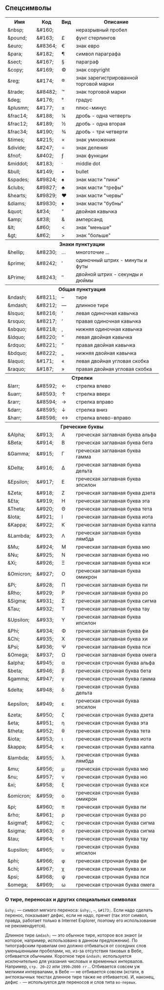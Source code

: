## Спецсимволы

  <table>
    <tr>
      <th>Имя</th>
      <th>Код</th>
      <th>Вид</th>
      <th>Описание</th>
    </tr>
    <tr>
      <td>&amp;nbsp;</td>
      <td>&amp;#160;</td>
      <td>&#160;</td>
      <td>неразрывный пробел</td>
    </tr>
    <tr>
      <td>&amp;pound;</td>
      <td>&amp;#163;</td>
      <td>&#163;</td>
      <td>фунт стерлингов</td>
    </tr>
    <tr>
      <td>&amp;euro;</td>
      <td>&amp;#8364;</td>
      <td>&euro;</td>
      <td>знак евро</td>
    </tr>
    <tr>
      <td>&amp;para;</td>
      <td>&amp;#182;</td>
      <td>&#182;</td>
      <td>символ параграфа</td>
    </tr>
    <tr>
      <td>&amp;sect;</td>
      <td>&amp;#167;</td>
      <td>&#167;</td>
      <td>параграф</td>
    </tr>
    <tr>
      <td>&amp;copy;</td>
      <td>&amp;#169;</td>
      <td>&#169;</td>
      <td>знак copyright</td>
    </tr>
    <tr>
      <td>&amp;reg;</td>
      <td>&amp;#174;</td>
      <td>&#174;</td>
      <td>знак зарегистрированной торговой марки</td>
    </tr>
    <tr>
      <td>&amp;trade;</td>
      <td>&amp;#8482;</td>
      <td>&#8482;</td>
      <td>знак торговой марки</td>
    </tr>
    <tr>
      <td>&amp;deg;</td>
      <td>&amp;#176;</td>
      <td>&#176;</td>
      <td>градус</td>
    </tr>
    <tr>
      <td>&amp;plusmn;</td>
      <td>&amp;#177;</td>
      <td>&#177;</td>
      <td>плюс-минус</td>
    </tr>
    <tr>
      <td>&amp;frac14;</td>
      <td>&amp;#188;</td>
      <td>&#188;</td>
      <td>дробь - одна четверть</td>
    </tr>
    <tr>
      <td>&amp;frac12;</td>
      <td>&amp;#189;</td>
      <td>&#189;</td>
      <td>дробь - одна вторая</td>
    </tr>
    <tr>
      <td>&amp;frac34;</td>
      <td>&amp;#190;</td>
      <td>&#190;</td>
      <td>дробь - три четверти</td>
    </tr>
    <tr>
      <td>&amp;times;</td>
      <td>&amp;#215;</td>
      <td>&#215;</td>
      <td>знак умножения</td>
    </tr>
    <tr>
      <td>&amp;divide;</td>
      <td>&amp;#247;</td>
      <td>&#247;</td>
      <td>знак деления</td>
    </tr>
    <tr>
      <td>&amp;fnof;</td>
      <td>&amp;#402;</td>
      <td>&#402;</td>
      <td>знак функции</td>
    </tr>
    <tr>
      <td>&amp;middot;</td>
      <td>&amp;#183;</td>
      <td>&middot;</td>
      <td> middle dot</td>
    </tr>
    <tr>
      <td>&amp;bull;</td>
      <td>&amp;#149;</td>
      <td>&bull;</td>
      <td> bullet</td>
    </tr>
    <tr>
      <td>&amp;spades;</td>
      <td>&amp;#9824;</td>
      <td>&#9824;</td>
      <td> знак масти &quot;пики&quot;</td>
    </tr>
    <tr>
      <td>&amp;clubs;</td>
      <td>&amp;#9827;</td>
      <td>&#9827;</td>
      <td>знак масти &quot;трефы&quot;</td>
    </tr>
    <tr>
      <td>&amp;hearts;</td>
      <td>&amp;#9829;</td>
      <td>&#9829;</td>
      <td>знак масти &quot;червы&quot;</td>
    </tr>
    <tr>
      <td>&amp;diams;</td>
      <td>&amp;#9830;</td>
      <td>&#9830;</td>
      <td>знак масти &quot;бубны&quot;</td>
    </tr>
    <tr>
      <td>&amp;quot;</td>
      <td>&amp;#34;</td>
      <td>&#34;</td>
      <td>двойная кавычка</td>
    </tr>
    <tr>
      <td>&amp;amp;</td>
      <td>&amp;#38;</td>
      <td>&#38;</td>
      <td>амперсанд</td>
    </tr>
    <tr>
      <td>&amp;lt;</td>
      <td>&amp;#60;</td>
      <td>&#60;</td>
      <td>знак &quot;меньше&quot;</td>
    </tr>
    <tr>
      <td>&amp;gt;</td>
      <td>&amp;#62;</td>
      <td>&#62;</td>
      <td>знак &quot;больше&quot;</td>
    </tr>
    <tr>
      <th colspan="4"> Знаки пунктуации</th>
    </tr>
    <tr>
      <td>&amp;hellip;</td>
      <td>&amp;#8230;</td>
      <td>&#8230;</td>
      <td>многоточие ...</td>
    </tr>
    <tr>
      <td>&amp;prime;</td>
      <td>&amp;#8242;</td>
      <td>&#8242;</td>
      <td>одиночный штрих - минуты и футы</td>
    </tr>
    <tr>
      <td>&amp;Prime;</td>
      <td>&amp;#8243;</td>
      <td>&#8243;</td>
      <td>двойной штрих - секунды и дюймы</td>
    </tr>
    <tr>
      <th colspan="4"> Общая пунктуация</th>
    </tr>
    <tr>
      <td>&amp;ndash;</td>
      <td>&amp;#8211;</td>
      <td>&#8211;</td>
      <td>тире</td>
    </tr>
    <tr>
      <td>&amp;mdash;</td>
      <td>&amp;#8212;</td>
      <td>&#8212;</td>
      <td>длинное тире</td>
    </tr>
    <tr>
      <td>&amp;lsquo;</td>
      <td>&amp;#8216;</td>
      <td>&#8216;</td>
      <td>левая одиночная кавычка</td>
    </tr>
    <tr>
      <td>&amp;rsquo;</td>
      <td>&amp;#8217;</td>
      <td>&#8217;</td>
      <td>правая одиночная кавычка</td>
    </tr>
    <tr>
      <td>&amp;sbquo;</td>
      <td>&amp;#8218;</td>
      <td>&#8218;</td>
      <td>нижняя одиночная кавычка</td>
    </tr>
    <tr>
      <td>&amp;ldquo;</td>
      <td>&amp;#8220;</td>
      <td>&#8220;</td>
      <td>левая двойная кавычка</td>
    </tr>
    <tr>
      <td>&amp;rdquo;</td>
      <td>&amp;#8221;</td>
      <td>&#8221;</td>
      <td>правая двойная кавычка</td>
    </tr>
    <tr>
      <td>&amp;bdquo;</td>
      <td>&amp;#8222;</td>
      <td>&#8222;</td>
      <td>нижняя двойная кавычка</td>
    </tr>
    <tr>
      <td>&amp;laquo;</td>
      <td>&amp;#171;</td>
      <td>&#171;</td>
      <td>левая двойная угловая скобка</td>
    </tr>
    <tr>
      <td>&amp;raquo;</td>
      <td>&amp;#187;</td>
      <td>&#187;</td>
      <td>правая двойная угловая скобка</td>
    </tr>
    <tr>
      <th colspan="4"> Стрелки</th>
    </tr>
    <tr>
      <td>&amp;larr;</td>
      <td>&amp;#8592;</td>
      <td>&#8592;</td>
      <td>стрелка влево</td>
    </tr>
    <tr>
      <td>&amp;uarr;</td>
      <td>&amp;#8593;</td>
      <td>&#8593;</td>
      <td>стрелка вверх</td>
    </tr>
    <tr>
      <td>&amp;rarr;</td>
      <td>&amp;#8594;</td>
      <td>&#8594;</td>
      <td>стрелка вправо</td>
    </tr>
    <tr>
      <td>&amp;darr;</td>
      <td>&amp;#8595;</td>
      <td>&#8595;</td>
      <td>стрелка вниз</td>
    </tr>
    <tr>
      <td>&amp;harr;</td>
      <td>&amp;#8596;</td>
      <td>&#8596;</td>
      <td>стрелка влево-вправо</td>
    </tr>
    <tr>
      <th colspan="4"> Греческие буквы</th>
    </tr>
    <tr>
      <td>&amp;Alpha;</td>
      <td>&amp;#913;</td>
      <td>&#913;</td>
      <td>греческая заглавная буква альфа</td>
    </tr>
    <tr>
      <td>&amp;Beta;</td>
      <td>&amp;#914;</td>
      <td>&#914;</td>
      <td>греческая заглавная буква бета</td>
    </tr>
    <tr>
      <td>&amp;Gamma;</td>
      <td>&amp;#915;</td>
      <td>&#915;</td>
      <td>греческая заглавная буква гамма</td>
    </tr>
    <tr>
      <td>&amp;Delta;</td>
      <td>&amp;#916;</td>
      <td>&#916;</td>
      <td>греческая заглавная буква дельта</td>
    </tr>
    <tr>
      <td>&amp;Epsilon;</td>
      <td>&amp;#917;</td>
      <td>&#917;</td>
      <td>греческая заглавная буква эпсилон</td>
    </tr>
    <tr>
      <td>&amp;Zeta;</td>
      <td>&amp;#918;</td>
      <td>&#918;</td>
      <td>греческая заглавная буква дзета</td>
    </tr>
    <tr>
      <td>&amp;Eta;</td>
      <td>&amp;#919;</td>
      <td>&#919;</td>
      <td>греческая заглавная буква эта</td>
    </tr>
    <tr>
      <td>&amp;Theta;</td>
      <td>&amp;#920;</td>
      <td>&#920;</td>
      <td>греческая заглавная буква тета</td>
    </tr>
    <tr>
      <td>&amp;Iota;</td>
      <td>&amp;#921;</td>
      <td>&#921;</td>
      <td>греческая заглавная буква иота</td>
    </tr>
    <tr>
      <td>&amp;Kappa;</td>
      <td>&amp;#922;</td>
      <td>&#922;</td>
      <td>греческая заглавная буква каппа</td>
    </tr>
    <tr>
      <td>&amp;Lambda;</td>
      <td>&amp;#923;</td>
      <td>&#923;</td>
      <td>греческая заглавная буква лямбда</td>
    </tr>
    <tr>
      <td>&amp;Mu;</td>
      <td>&amp;#924;</td>
      <td>&#924;</td>
      <td>греческая заглавная буква мю</td>
    </tr>
    <tr>
      <td>&amp;Nu;</td>
      <td>&amp;#925;</td>
      <td>&#925;</td>
      <td>греческая заглавная буква ню</td>
    </tr>
    <tr>
      <td>&amp;Xi;</td>
      <td>&amp;#926;</td>
      <td>&#926;</td>
      <td>греческая заглавная буква кси</td>
    </tr>
    <tr>
      <td>&amp;Omicron;</td>
      <td>&amp;#927;</td>
      <td>&#927;</td>
      <td>греческая заглавная буква омикрон</td>
    </tr>
    <tr>
      <td>&amp;Pi;</td>
      <td>&amp;#928;</td>
      <td>&#928;</td>
      <td>греческая заглавная буква пи</td>
    </tr>
    <tr>
      <td>&amp;Rho;</td>
      <td>&amp;#929;</td>
      <td>&#929;</td>
      <td>греческая заглавная буква ро</td>
    </tr>
    <tr>
      <td>&amp;Sigma;</td>
      <td>&amp;#931;</td>
      <td>&#931;</td>
      <td>греческая заглавная буква сигма</td>
    </tr>
    <tr>
      <td>&amp;Tau;</td>
      <td>&amp;#932;</td>
      <td>&#932;</td>
      <td>греческая заглавная буква тау</td>
    </tr>
    <tr>
      <td>&amp;Upsilon;</td>
      <td>&amp;#933;</td>
      <td>&#933;</td>
      <td>греческая заглавная буква ипсилон</td>
    </tr>
    <tr>
      <td>&amp;Phi;</td>
      <td>&amp;#934;</td>
      <td>&#934;</td>
      <td>греческая заглавная буква фи</td>
    </tr>
    <tr>
      <td>&amp;Chi;</td>
      <td>&amp;#935;</td>
      <td>&#935;</td>
      <td>греческая заглавная буква хи</td>
    </tr>
    <tr>
      <td>&amp;Psi;</td>
      <td>&amp;#936;</td>
      <td>&#936;</td>
      <td>греческая заглавная буква пси</td>
    </tr>
    <tr>
      <td>&amp;Omega;</td>
      <td>&amp;#937;</td>
      <td>&#937;</td>
      <td>греческая заглавная буква омега</td>
    </tr>
    <tr>
      <td>&amp;alpha;</td>
      <td>&amp;#945;</td>
      <td>&#945;</td>
      <td>греческая строчная буква альфа</td>
    </tr>
    <tr>
      <td>&amp;beta;</td>
      <td>&amp;#946;</td>
      <td>&#946;</td>
      <td>греческая строчная буква бета</td>
    </tr>
    <tr>
      <td>&amp;gamma;</td>
      <td>&amp;#947;</td>
      <td>&#947;</td>
      <td>греческая строчная буква гамма</td>
    </tr>
    <tr>
      <td>&amp;delta;</td>
      <td>&amp;#948;</td>
      <td>&#948;</td>
      <td>греческая строчная буква дельта</td>
    </tr>
    <tr>
      <td>&amp;epsilon;</td>
      <td>&amp;#949;</td>
      <td>&#949;</td>
      <td>греческая строчная буква эпсилон</td>
    </tr>
    <tr>
      <td>&amp;zeta;</td>
      <td>&amp;#950;</td>
      <td>&#950;</td>
      <td>греческая строчная буква дзета</td>
    </tr>
    <tr>
      <td>&amp;eta;</td>
      <td>&amp;#951;</td>
      <td>&#951;</td>
      <td>греческая строчная буква эта</td>
    </tr>
    <tr>
      <td>&amp;theta;</td>
      <td>&amp;#952;</td>
      <td>&#952;</td>
      <td>греческая строчная буква тета</td>
    </tr>
    <tr>
      <td>&amp;iota;</td>
      <td>&amp;#953;</td>
      <td>&#953;</td>
      <td>греческая строчная буква иота</td>
    </tr>
    <tr>
      <td>&amp;kappa;</td>
      <td>&amp;#954;</td>
      <td>&#954;</td>
      <td>греческая строчная буква каппа</td>
    </tr>
    <tr>
      <td>&amp;lambda;</td>
      <td>&amp;#955;</td>
      <td>&#955;</td>
      <td>греческая строчная буква лямбда</td>
    </tr>
    <tr>
      <td>&amp;mu;</td>
      <td>&amp;#956;</td>
      <td>&#956;</td>
      <td>греческая строчная буква мю</td>
    </tr>
    <tr>
      <td>&amp;nu;</td>
      <td>&amp;#957;</td>
      <td>&#957;</td>
      <td>греческая строчная буква ню</td>
    </tr>
    <tr>
      <td>&amp;xi;</td>
      <td>&amp;#958;</td>
      <td>&#958;</td>
      <td>греческая строчная буква кси</td>
    </tr>
    <tr>
      <td>&amp;omicron;</td>
      <td>&amp;#959;</td>
      <td>&#959;</td>
      <td>греческая строчная буква омикрон</td>
    </tr>
    <tr>
      <td>&amp;pi;</td>
      <td>&amp;#960;</td>
      <td>&#960;</td>
      <td>греческая строчная буква пи</td>
    </tr>
    <tr>
      <td>&amp;rho;</td>
      <td>&amp;#961;</td>
      <td>&#961;</td>
      <td>греческая строчная буква ро</td>
    </tr>
    <tr>
      <td>&amp;sigmaf;</td>
      <td>&amp;#962;</td>
      <td>&#962;</td>
      <td>греческая строчная буква сигма</td>
    </tr>
    <tr>
      <td>&amp;sigma;</td>
      <td>&amp;#963;</td>
      <td>&#963;</td>
      <td>греческая строчная буква сигма</td>
    </tr>
    <tr>
      <td>&amp;tau;</td>
      <td>&amp;#964;</td>
      <td>&#964;</td>
      <td>греческая строчная буква тау</td>
    </tr>
    <tr>
      <td>&amp;upsilon;</td>
      <td>&amp;#965;</td>
      <td>&#965;</td>
      <td>греческая строчная буква ипсилон</td>
    </tr>
    <tr>
      <td>&amp;phi;</td>
      <td>&amp;#966;</td>
      <td>&#966;</td>
      <td>греческая строчная буква фи</td>
    </tr>
    <tr>
      <td>&amp;chi;</td>
      <td>&amp;#967;</td>
      <td>&#967;</td>
      <td>греческая строчная буква хи</td>
    </tr>
    <tr>
      <td>&amp;psi;</td>
      <td>&amp;#968;</td>
      <td>&#968;</td>
      <td>греческая строчная буква пси</td>
    </tr>
    <tr>
      <td>&amp;omega;</td>
      <td>&amp;#969;</td>
      <td>&#969;</td>
      <td>греческая строчная буква омега</td>
    </tr>
  </table>

### О тире, переносах и других специальных символах

`&shy;` — символ мягкого переноса: `&shy;`, `—`, `&#173;`. Если надо сделать перенос, показывает дефис, если не надо, прячет (так этот символ, правда, работает только в Internet Explorer, поэтому его использование не рекомендуется).

Длинное тире `&mdash;` — это обычное тире, которое все знают (и которое, например, использовано в данном предложении). По типографским правилам оно должно отбиваться от соседних слов уменьшенными пробелами, но, из-за отсутствия таковых в Вебе, отбивается обычными. Короткое тире `&ndash;` используется исключительно для указания числовых и временных интервалов. Например, `стр. 20–22` или `1990–2000 гг.`. Отбивается совсем уж мелкими интервалами, в Вебе — не отбивается совсем (кстати, в англоязычных текстах длинное тире также не отбивается). И, наконец, дефис `-` — используется для переносов и слов типа `во-первых`.

